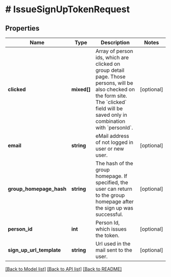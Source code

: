 # # IssueSignUpTokenRequest

## Properties

Name | Type | Description | Notes
------------ | ------------- | ------------- | -------------
**clicked** | **mixed[]** | Array of person ids, which are clicked on group detail page. Those persons, will be also checked on the form site. The &#x60;clicked&#x60; field will be saved only in combination with &#x60;personId&#x60;. | [optional]
**email** | **string** | eMail address of not logged in user or new user. | [optional]
**group_homepage_hash** | **string** | The hash of the group homepage. If specified, the user can return to the group homepage after the sign up was successful. | [optional]
**person_id** | **int** | Person Id, which issues the token. | [optional]
**sign_up_url_template** | **string** | Url used in the mail sent to the user. | [optional]

[[Back to Model list]](../../README.md#models) [[Back to API list]](../../README.md#endpoints) [[Back to README]](../../README.md)
